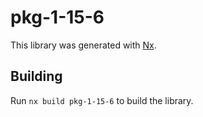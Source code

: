 # pkg-1-15-6

This library was generated with [Nx](https://nx.dev).

## Building

Run `nx build pkg-1-15-6` to build the library.
